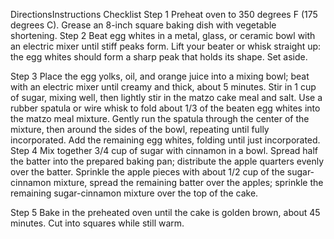 DirectionsInstructions Checklist
Step 1
Preheat oven to 350 degrees F (175 degrees C). Grease an 8-inch square baking dish with vegetable shortening.
Step 2
Beat egg whites in a metal, glass, or ceramic bowl with an electric mixer until stiff peaks form. Lift your beater or whisk straight up: the egg whites should form a sharp peak that holds its shape. Set aside.

Step 3
Place the egg yolks, oil, and orange juice into a mixing bowl; beat with an electric mixer until creamy and thick, about 5 minutes. Stir in 1 cup of sugar, mixing well, then lightly stir in the matzo cake meal and salt. Use a rubber spatula or wire whisk to fold about 1/3 of the beaten egg whites into the matzo meal mixture. Gently run the spatula through the center of the mixture, then around the sides of the bowl, repeating until fully incorporated. Add the remaining egg whites, folding until just incorporated.
Step 4
Mix together 3/4 cup of sugar with cinnamon in a bowl. Spread half the batter into the prepared baking pan; distribute the apple quarters evenly over the batter. Sprinkle the apple pieces with about 1/2 cup of the sugar-cinnamon mixture, spread the remaining batter over the apples; sprinkle the remaining sugar-cinnamon mixture over the top of the cake.

Step 5
Bake in the preheated oven until the cake is golden brown, about 45 minutes. Cut into squares while still warm.